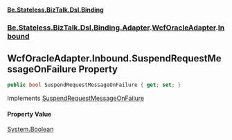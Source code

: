#### [Be.Stateless.BizTalk.Dsl.Binding](README.md 'README')
### [Be.Stateless.BizTalk.Dsl.Binding.Adapter](Be.Stateless.BizTalk.Dsl.Binding.Adapter.md 'Be.Stateless.BizTalk.Dsl.Binding.Adapter').[WcfOracleAdapter](WcfOracleAdapter.md 'Be.Stateless.BizTalk.Dsl.Binding.Adapter.WcfOracleAdapter').[Inbound](WcfOracleAdapter.Inbound.md 'Be.Stateless.BizTalk.Dsl.Binding.Adapter.WcfOracleAdapter.Inbound')

## WcfOracleAdapter.Inbound.SuspendRequestMessageOnFailure Property

```csharp
public bool SuspendRequestMessageOnFailure { get; set; }
```

Implements [SuspendRequestMessageOnFailure](IAdapterConfigInboundSuspendRequestMessageOnFailure.SuspendRequestMessageOnFailure.md 'Be.Stateless.BizTalk.Dsl.Binding.Adapter.IAdapterConfigInboundSuspendRequestMessageOnFailure.SuspendRequestMessageOnFailure')

#### Property Value
[System.Boolean](https://docs.microsoft.com/en-us/dotnet/api/System.Boolean 'System.Boolean')